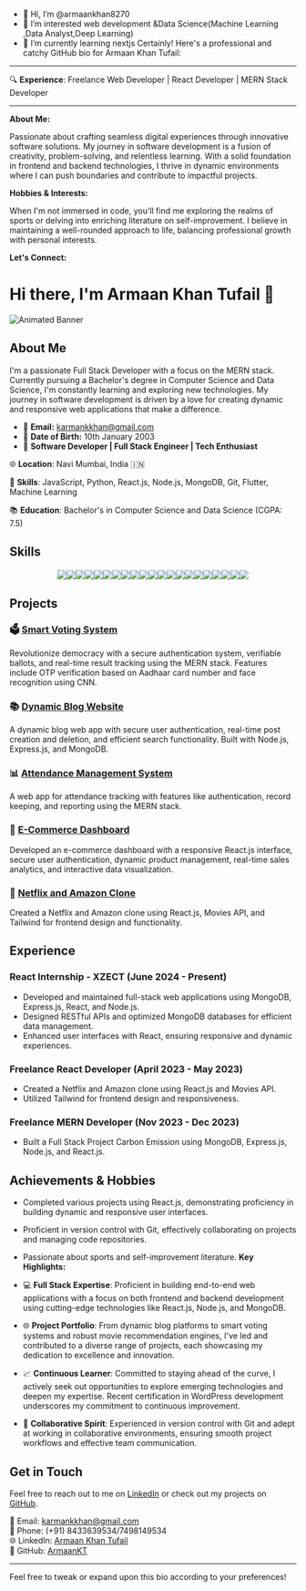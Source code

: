 - 👋 Hi, I’m @armaankhan8270
- 👀 I’m interested web development &Data Science(Machine Learning ,Data Analyst,Deep Learning)
- 🌱 I’m currently learning nextjs
Certainly! Here's a professional and catchy GitHub bio for Armaan Khan Tufail:

---



🔍 **Experience**: Freelance Web Developer | React Developer | MERN Stack Developer

---

**About Me:**

Passionate about crafting seamless digital experiences through innovative software solutions. My journey in software development is a fusion of creativity, problem-solving, and relentless learning. With a solid foundation in frontend and backend technologies, I thrive in dynamic environments where I can push boundaries and contribute to impactful projects.



**Hobbies & Interests:**

When I'm not immersed in code, you'll find me exploring the realms of sports or delving into enriching literature on self-improvement. I believe in maintaining a well-rounded approach to life, balancing professional growth with personal interests.

**Let's Connect:**



# Hi there, I'm Armaan Khan Tufail 👋

![Animated Banner](https://media.giphy.com/media/l0HlTy9x8FZo0XO1i/giphy.gif)

## About Me

I'm a passionate Full Stack Developer with a focus on the MERN stack. Currently pursuing a Bachelor's degree in Computer Science and Data Science, I'm constantly learning and exploring new technologies. My journey in software development is driven by a love for creating dynamic and responsive web applications that make a difference.

- 📧 **Email:** karmankkhan@gmail.com
- 📅 **Date of Birth:** 10th January 2003
- 🚀 **Software Developer | Full Stack Engineer | Tech Enthusiast**

🌐 **Location**: Navi Mumbai, India 🇮🇳

🔧 **Skills**: JavaScript, Python, React.js, Node.js, MongoDB, Git, Flutter, Machine Learning

📚 **Education**: Bachelor's in Computer Science and Data Science (CGPA: 7.5)

## Skills

<div style="display: flex; flex-wrap: wrap; justify-content: center; align-items: center; margin-top: 20px;">
  <img src="https://img.shields.io/badge/C++-00599C?style=for-the-badge&logo=c%2B%2B&logoColor=white" style="animation: rotate 5s linear infinite;">
  <img src="https://img.shields.io/badge/JavaScript-F7DF1E?style=for-the-badge&logo=javascript&logoColor=black" style="animation: bounce 2s infinite;">
  <img src="https://img.shields.io/badge/Python-3776AB?style=for-the-badge&logo=python&logoColor=white" style="animation: pulse 1s infinite;">
  <img src="https://img.shields.io/badge/Java-007396?style=for-the-badge&logo=java&logoColor=white" style="animation: rotate 5s linear infinite;">
  <img src="https://img.shields.io/badge/HTML5-E34F26?style=for-the-badge&logo=html5&logoColor=white" style="animation: bounce 2s infinite;">
  <img src="https://img.shields.io/badge/CSS3-1572B6?style=for-the-badge&logo=css3&logoColor=white" style="animation: pulse 1s infinite;">
  <img src="https://img.shields.io/badge/React-61DAFB?style=for-the-badge&logo=react&logoColor=black" style="animation: rotate 5s linear infinite;">
  <img src="https://img.shields.io/badge/Git-F05032?style=for-the-badge&logo=git&logoColor=white" style="animation: bounce 2s infinite;">
  <img src="https://img.shields.io/badge/Tailwind%20CSS-38B2AC?style=for-the-badge&logo=tailwind-css&logoColor=white" style="animation: pulse 1s infinite;">
  <img src="https://img.shields.io/badge/Node.js-339933?style=for-the-badge&logo=nodedotjs&logoColor=white" style="animation: rotate 5s linear infinite;">
  <img src="https://img.shields.io/badge/Express.js-000000?style=for-the-badge&logo=express&logoColor=white" style="animation: bounce 2s infinite;">
  <img src="https://img.shields.io/badge/REST%20API-00599C?style=for-the-badge&logo=apachespark&logoColor=white" style="animation: pulse 1s infinite;">
  <img src="https://img.shields.io/badge/MongoDB-47A248?style=for-the-badge&logo=mongodb&logoColor=white" style="animation: rotate 5s linear infinite;">
  <img src="https://img.shields.io/badge/Firebase-FFCA28?style=for-the-badge&logo=firebase&logoColor=black" style="animation: bounce 2s infinite;">
  <img src="https://img.shields.io/badge/MySQL-4479A1?style=for-the-badge&logo=mysql&logoColor=white" style="animation: pulse 1s infinite;">
  <img src="https://img.shields.io/badge/Excel-217346?style=for-the-badge&logo=microsoftexcel&logoColor=white" style="animation: rotate 5s linear infinite;">
  <img src="https://img.shields.io/badge/Tableau-E97627?style=for-the-badge&logo=tableau&logoColor=white" style="animation: bounce 2s infinite;">
  <img src="https://img.shields.io/badge/Machine%20Learning-007ACC?style=for-the-badge&logo=python&logoColor=white" style="animation: pulse 1s infinite;">
  <img src="https://img.shields.io/badge/React%20Hooks-61DAFB?style=for-the-badge&logo=react&logoColor=black" style="animation: rotate 5s linear infinite;">
  <img src="https://img.shields.io/badge/React%20Router-CA4245?style=for-the-badge&logo=react-router&logoColor=white" style="animation: bounce 2s infinite;">
  <img src="https://img.shields.io/badge/Context%20API-61DAFB?style=for-the-badge&logo=react&logoColor=black" style="animation: pulse 1s infinite;">
</div>


## Projects

### 🗳️ [Smart Voting System](https://github.com/armaankhan8270/smart-voting-system)
Revolutionize democracy with a secure authentication system, verifiable ballots, and real-time result tracking using the MERN stack. Features include OTP verification based on Aadhaar card number and face recognition using CNN.

### 📚 [Dynamic Blog Website](https://github.com/armaankhan8270/blog-website)
A dynamic blog web app with secure user authentication, real-time post creation and deletion, and efficient search functionality. Built with Node.js, Express.js, and MongoDB.

### 📊 [Attendance Management System](https://github.com/armaankhan8270/attendance-management)
A web app for attendance tracking with features like authentication, record keeping, and reporting using the MERN stack.

### 🛒 [E-Commerce Dashboard](https://github.com/armaankhan8270/ecommerce-dashboard)
Developed an e-commerce dashboard with a responsive React.js interface, secure user authentication, dynamic product management, real-time sales analytics, and interactive data visualization.

### 🎥 [Netflix and Amazon Clone](https://github.com/armaankhan8270/netflix-amazon-clone)
Created a Netflix and Amazon clone using React.js, Movies API, and Tailwind for frontend design and functionality.

## Experience

### React Internship - XZECT (June 2024 - Present)
- Developed and maintained full-stack web applications using MongoDB, Express.js, React, and Node.js.
- Designed RESTful APIs and optimized MongoDB databases for efficient data management.
- Enhanced user interfaces with React, ensuring responsive and dynamic experiences.

### Freelance React Developer (April 2023 - May 2023)
- Created a Netflix and Amazon clone using React.js and Movies API.
- Utilized Tailwind for frontend design and responsiveness.

### Freelance MERN Developer (Nov 2023 - Dec 2023)
- Built a Full Stack Project Carbon Emission using MongoDB, Express.js, Node.js, and React.js.

## Achievements & Hobbies
- Completed various projects using React.js, demonstrating proficiency in building dynamic and responsive user interfaces.
- Proficient in version control with Git, effectively collaborating on projects and managing code repositories.
- Passionate about sports and self-improvement literature.
**Key Highlights:**

- 💻 **Full Stack Expertise**: Proficient in building end-to-end web applications with a focus on both frontend and backend development using cutting-edge technologies like React.js, Node.js, and MongoDB.

- 🌐 **Project Portfolio**: From dynamic blog platforms to smart voting systems and robust movie recommendation engines, I've led and contributed to a diverse range of projects, each showcasing my dedication to excellence and innovation.

- 📈 **Continuous Learner**: Committed to staying ahead of the curve, I actively seek out opportunities to explore emerging technologies and deepen my expertise. Recent certification in WordPress development underscores my commitment to continuous improvement.

- 🤝 **Collaborative Spirit**: Experienced in version control with Git and adept at working in collaborative environments, ensuring smooth project workflows and effective team communication.
## Get in Touch

Feel free to reach out to me on [LinkedIn](https://www.linkedin.com/in/armaankhan) or check out my projects on [GitHub](https://github.com/armaankhan8270).

<style>
@keyframes rotate {
  0% { transform: rotate(0deg); }
  100% { transform: rotate(360deg); }
}

@keyframes bounce {
  0%, 20%, 50%, 80%, 100% { transform: translateY(0); }
  40% { transform: translateY(-30px); }
  60% { transform: translateY(-15px); }
}

@keyframes pulse {
  0% { transform: scale(1); }
  50% { transform: scale(1.1); }
  100% { transform: scale(1); }
}
</style>


📧 Email: karmankkhan@gmail.com  
📱 Phone: (+91) 8433639534/7498149534  
🌐 LinkedIn: [Armaan Khan Tufail](LinkedInProfileLink)  
📁 GitHub: [ArmaanKT](GitHubProfileLink)  

---

Feel free to tweak or expand upon this bio according to your preferences!
